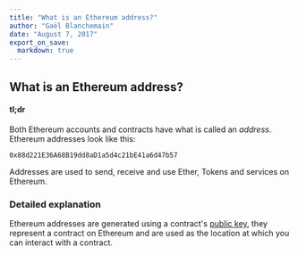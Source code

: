 ```yaml
---
title: "What is an Ethereum address?"
author: "Gaël Blanchemain"
date: "August 7, 2017"
export_on_save:
  markdown: true
---
```

##  What is an Ethereum address?

####  tl;dr

Both Ethereum accounts and contracts have what is called an _address_. Ethereum addresses look like this:

```0x88d221E36A68B19dd8aD1a5d4c21bE41a6d47b57```

Addresses are used to send, receive and use Ether, Tokens and services on Ethereum.

###  Detailed explanation

Ethereum addresses are generated using a contract's [public key](/Users/gael/Dropbox/dev/NethDocs/Nethereum.Docs/docs/Ethereum-glossary-for-newbies/public-private-key.md), they represent a contract on Ethereum and are used as the location at which you can interact with a contract.